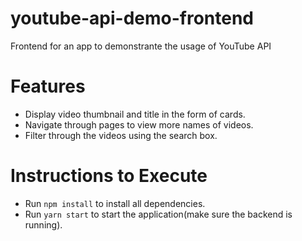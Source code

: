 # youtube-api-demo-frontend

Frontend for an app to demonstrante the usage of YouTube API

# Features

- Display video thumbnail and title in the form of cards.
- Navigate through pages to view more names of videos.
- Filter through the videos using the search box.

# Instructions to Execute

- Run `npm install` to install all dependencies.
- Run `yarn start` to start the application(make sure the backend is running).